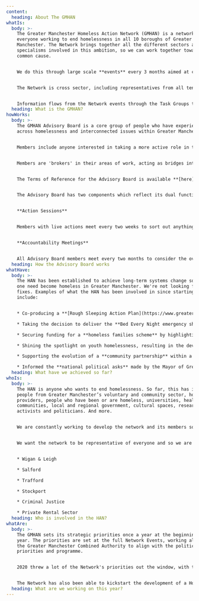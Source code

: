 ```yaml
---
content:
  heading: About The GMHAN
whatIs:
  body: >-
    The Greater Manchester Homeless Action Network (GMHAN) is a network for
    everyone working to end homelessness in all 10 boroughs of Greater
    Manchester. The Network brings together all the different sectors and
    specialisms involved in this ambition, so we can work together towards a
    common cause. 


    We do this through large scale **events** every 3 months aimed at co-designing Greater Manchester's homelessness **policy** and showcasing **best practice.** We have three task groups which work on topics raised in between events and promote the Network's voice on the GM Homelessness Programme Board (which is where decisions are made). 


    The Network is cross sector, including representatives from all ten Greater Manchester boroughs. Most importantly, it operated on the basis of 'community development' and co-production*, bringing people together to work side by side rather than alone or in hierarchies.


    Information flows from the Network events through the Task Groups to the Programme Board and operational teams delivering services or interventions. It also comes back the other way in a continual feedback loop.
  heading: What is the GMHAN?
howWorks:
  body: >-
    The GMHAN Advisory Board is a core group of people who have experience
    across homelessness and interconnected issues within Greater Manchester.


    Members include anyone interested in taking a more active role in the organisation of the GMHAN and in strengthening a community development approach to ending homelessness.


    Members are 'brokers' in their areas of work, acting as bridges into their sector to ensure there is an exchange of information and knowledge from the ground up and vice versa. They currently include voluntary sector partnership managers, Combined Authority officers, faith leaders, university researchers, co-production experts and housing provider representatives. The ambition is for this membership to expand to fill gaps in all specialisms and geographical areas.


    The Terms of Reference for the Advisory Board is available **[here](https://gmhan.netlify.com/assets/uploads/gmhan-advisory-board-terms-of-reference.pdf).**


    The Advisory Board has two components which reflect its dual functions of action:


    **Action Sessions**


    Members with live actions meet every two weeks to sort out anything which needs to be done, including communications to the Network, co-designing network events and supporting local partnership developments.


    **Accountability Meetings**


    All Advisory Board members meet every two months to consider the overall direction and take key decisions on the basis of feedback from the Network. This is also a chance to update and inform others about relevant activities within each member's area of expertise and experience.
  heading: How the Advisory Board works
whatHave:
  body: >-
    The HAN has been established to achieve long-term systems change so that no
    one need become homeless in Greater Manchester. We're not looking for quick
    fixes. Examples of what the HAN has been involved in since starting in 2017
    include:


    * Co-producing a **[Rough Sleeping Action Plan](https://www.greatermanchester-ca.gov.uk/media/1234/homeless-action-network-strategy.pdf)** for the city.

    * Taking the decision to deliver the **Bed Every Night emergency shelter scheme**, which has halved rough sleeping in Greater Manchester.

    * Securing funding for a **homeless families scheme** by highlighting the issue with Mayor Andy Burnham and the GM Programme Board.

    * Shining the spotlight on youth homelessness, resulting in the development of a **Youth Homelessness Social Impact Bond** programme focused on this issue.

    * Supporting the evolution of a **community partnership** within a a local borough to work alongside and receive funding from the Local Authority.

    * Informed the **national political asks** made by the Mayor of Greater Manchester to parties during the 2019 General Election
  heading: What have we achieved so far?
whoIs:
  body: >-
    The HAN is anyone who wants to end homelessness. So far, this has included
    people from Greater Manchester’s voluntary and community sector, housing
    providers, people who have been or are homeless, universities, health, faith
    communities, local and regional government, cultural spaces, researchers,
    activists and politicians. And more.


    We are constantly working to develop the network and its members so this is not a finite list, if you would like to be involved in the network, either by attending events or in the Advisory Board, contact us on [info@gmhan.net](mailto:info@gmhan.net).


    We want the network to be representative of everyone and so we are currently looking for people who represent the following areas or knowledge:


    * Wigan & Leigh

    * Salford

    * Trafford

    * Stockport

    * Criminal Justice

    * Private Rental Sector
  heading: Who is involved in the HAN?
whatAre:
  body: >-
    The GMHAN sets its strategic priorities once a year at the beginning of the
    year. The priorities are set at the full Network Events, working alongside
    the Greater Manchester Combined Authority to align with the political
    priorities and programme.


    2020 threw a lot of the Network's priorities out the window, with the focus going on the immediate COVID response, knitting together the different components of this, sustaining the increased partnership working which came out of it, and what longer term changes were needed longer term.


    The Network has also been able to kickstart the development of a Homelessness Prevention Strategy through 'Legislative Theatre' sessions which will continue into the New Year. On top of this, focused workshops on issues like Women's Homelessness, Prison release and A Bed Every Night ongoing development have been hosted with partners.
  heading: What are we working on this year?
---
```

